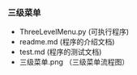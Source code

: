 ### 三级菜单
* ThreeLevelMenu.py (可执行程序)
* readme.md (程序的介绍文档)
* test.md (程序的测试文档)
* 三级菜单.png （三级菜单流程图）
